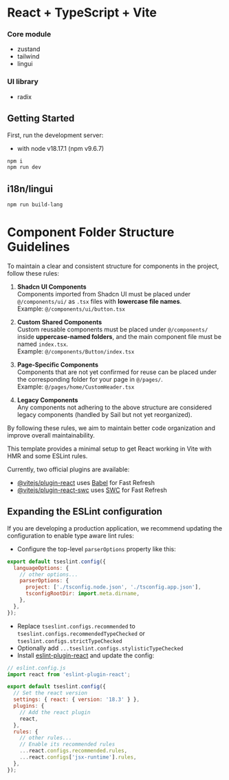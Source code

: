 # React + TypeScript + Vite

### Core module

- zustand
- tailwind
- lingui

### UI library

- radix

## Getting Started

First, run the development server:

- with node v18.17.1 (npm v9.6.7)

```bash
npm i
npm run dev
```

## i18n/lingui

```bash
npm run build-lang
```

# Component Folder Structure Guidelines

To maintain a clear and consistent structure for components in the project, follow these rules:

1. **Shadcn UI Components**  
   Components imported from Shadcn UI must be placed under `@/components/ui/` as `.tsx` files with **lowercase file names**.  
   Example: `@/components/ui/button.tsx`

2. **Custom Shared Components**  
   Custom reusable components must be placed under `@/components/` inside **uppercase-named folders**, and the main component file must be named `index.tsx`.  
   Example: `@/components/Button/index.tsx`

3. **Page-Specific Components**  
   Components that are not yet confirmed for reuse can be placed under the corresponding folder for your page in `@/pages/`.  
   Example: `@/pages/home/CustomHeader.tsx`

4. **Legacy Components**  
   Any components not adhering to the above structure are considered legacy components (handled by Sail but not yet reorganized).

By following these rules, we aim to maintain better code organization and improve overall maintainability.

This template provides a minimal setup to get React working in Vite with HMR and some ESLint rules.

Currently, two official plugins are available:

- [@vitejs/plugin-react](https://github.com/vitejs/vite-plugin-react/blob/main/packages/plugin-react/README.md) uses [Babel](https://babeljs.io/) for Fast Refresh
- [@vitejs/plugin-react-swc](https://github.com/vitejs/vite-plugin-react-swc) uses [SWC](https://swc.rs/) for Fast Refresh

## Expanding the ESLint configuration

If you are developing a production application, we recommend updating the configuration to enable type aware lint rules:

- Configure the top-level `parserOptions` property like this:

```js
export default tseslint.config({
  languageOptions: {
    // other options...
    parserOptions: {
      project: ['./tsconfig.node.json', './tsconfig.app.json'],
      tsconfigRootDir: import.meta.dirname,
    },
  },
});
```

- Replace `tseslint.configs.recommended` to `tseslint.configs.recommendedTypeChecked` or `tseslint.configs.strictTypeChecked`
- Optionally add `...tseslint.configs.stylisticTypeChecked`
- Install [eslint-plugin-react](https://github.com/jsx-eslint/eslint-plugin-react) and update the config:

```js
// eslint.config.js
import react from 'eslint-plugin-react';

export default tseslint.config({
  // Set the react version
  settings: { react: { version: '18.3' } },
  plugins: {
    // Add the react plugin
    react,
  },
  rules: {
    // other rules...
    // Enable its recommended rules
    ...react.configs.recommended.rules,
    ...react.configs['jsx-runtime'].rules,
  },
});
```
